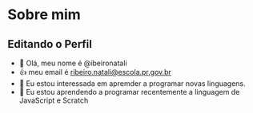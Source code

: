 # Sobre mim

## Editando o Perfil

- 👋 Olá, meu nome é @ibeironatali
- :+1: meu email é ribeiro.natali@escola.pr.gov.br
- 👀 Eu estou interessada em apremder a programar novas linguagens.
- 🌱 Eu estou aprendendo a programar recentemente a linguagem de JavaScript e Scratch
